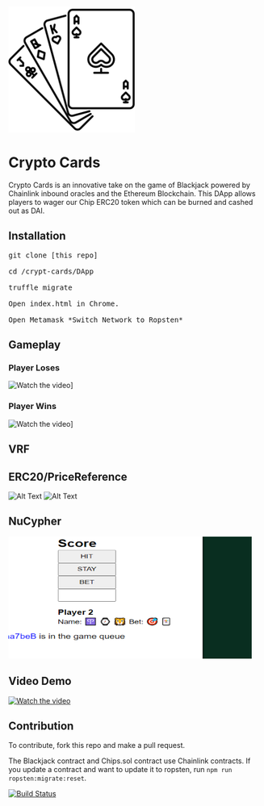 <img src="logo.png" height="250" width="250">

# Crypto Cards
Crypto Cards is an innovative take on the game of Blackjack powered by Chainlink inbound oracles and the Ethereum Blockchain. This DApp allows players to wager our Chip ERC20 token which can be burned and cashed out as DAI.

## Installation
<pre>
git clone [this repo]

cd /crypt-cards/DApp

truffle migrate

Open index.html in Chrome.

Open Metamask *Switch Network to Ropsten*
</pre>

## Gameplay
### Player Loses
![Watch the video](https://media.giphy.com/media/PjfdYR1GF5OG0eTiw7/giphy.gif)]
### Player Wins
![Watch the video](https://media.giphy.com/media/PjfdYR1GF5OG0eTiw7/giphy.gif)]

## VRF


## ERC20/PriceReference
![Alt Text](https://media.giphy.com/media/MAp4x5x5Rub2EQSTXr/giphy.gif)
![Alt Text](https://media.giphy.com/media/Qx5dDgvgAnH4TjW6K7/giphy.gif)

## NuCypher
<img src="nucypher-clip.png" height="242" width="482">

## Video Demo
[![Watch the video](https://imgur.com/hfwarJ3.gif)](https://youtu.be/3qQtOfUFi2A)

## Contribution
To contribute, fork this repo and make a pull request.

The Blackjack contract and Chips.sol contract use Chainlink contracts. If you update a contract and want to update it to ropsten, run `npm run ropsten:migrate:reset`.

[![Build Status](https://travis-ci.org/coderrick/drill.svg?branch=master)](https://travis-ci.org/coderrick/drill)
